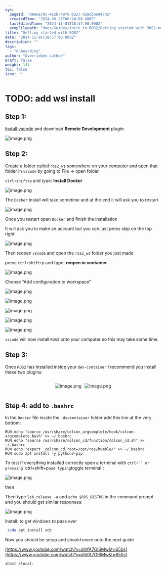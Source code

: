 ```yaml
---
sys:
  pageId: "89e0a78c-4e2b-4070-b327-d28cb0694742"
  createdTime: "2024-08-21T00:24:00.000Z"
  lastEditedTime: "2024-11-01T18:57:00.000Z"
  propFilepath: "docs/Guides/intro_to_ROS2/Getting started with ROS2.md"
title: "Getting started with ROS2"
date: "2024-11-01T18:57:00.000Z"
description: ""
tags:
  - "Onboarding"
author: "Overridden author"
draft: false
weight: 141
toc: false
icon: ""
---
```


# TODO: add wsl install

## Step 1:

[Install vscode](https://code.visualstudio.com/download) and download **Remote Development** plugin:

![image.png](https://prod-files-secure.s3.us-west-2.amazonaws.com/d518164a-d88e-44d1-a4ee-3adb3bd8bce0/efb52993-1881-4a40-b95e-6f020334f022/image.png?X-Amz-Algorithm=AWS4-HMAC-SHA256&X-Amz-Content-Sha256=UNSIGNED-PAYLOAD&X-Amz-Credential=ASIAZI2LB4662EFAMCZ3%2F20250327%2Fus-west-2%2Fs3%2Faws4_request&X-Amz-Date=20250327T170747Z&X-Amz-Expires=3600&X-Amz-Security-Token=IQoJb3JpZ2luX2VjEOH%2F%2F%2F%2F%2F%2F%2F%2F%2F%2FwEaCXVzLXdlc3QtMiJIMEYCIQDGiTEvzzJHrr4GyGETEsXO%2BTNlcn2CT5jJByYVJrEMVwIhAJKeyJJYAFo4D8y4kVbwWu6bjGU%2B1WYAEEv3xn2%2Fn65IKv8DCEoQABoMNjM3NDIzMTgzODA1IgyJUrkTwvfsel2fu10q3AM7eEgWtq2d%2FH3gVlHBFpDLLp9u2%2FuRKEc1U%2BN0NHDknJ4X1I1Xyvvf5F2UFEdoxPmyNac%2BgFNaj8D%2FpsbIJ%2Bas6%2FaQSPZF%2BNsfk4QEKZDBZwCSeaUHXWwPdD3iwzAXLB5vKgIUHqyE%2BNDLpSRbBtWj61vt1mffJAXkDv9cdj6gwYPmtOwjF9gkLHl2mze233vaygZ2UoNeAPyj%2B4FFmbMJd4zgvKyTYMrDd3hRzIybuGCcTq7R4vs05s2haMfrcMDkoqnwjxdt6O%2FGmqCX8kNAJZjHMvRKTBZ6aO2Ukp4FyLK3QZWCvPdDt6T6OVMgpfPGEKNhxcLXaqndAFpusfH9QdxS2edH3YTwVopzEOVpzyVOjjYYMjiw7sC9htkGjpO5hyTnSYwu%2BhQB1AzZzU1beK%2B5e2A8cNMrKddyZ5G0Z8IKo3iV%2F%2FmEQwB0t1nvVb1hOWiXWj49Sc32Lzzo7FasU5cf7Hkz49vJgYMm9AeH87laU5FkBBZtb0G1wIyt79Ht3KyD6Xc0yWoqZSAFLg%2B%2FYrDGbO4%2BBVszxvfG9NCmoyZPq2rkDIlr1cr45G1YbpaUh8QvtCPoi4%2FlM2bcP0ID24VK1gX53GhdvBzo07xSldfh7%2BTU%2Bz3Cfc%2BGRDCkhpa%2FBjqkAXOv966RlO7%2FSrvPEq8d2k5uVN5v2kNpCslNwu800dOmOjaoDoN6KCrvs5%2F1eyqLY3rrwt5yTZ2IpsW7q5pjOnGQyFRILLBx8zEIKR18vfDXvMU8QTOWTRDzHYIzRoay8tG4sd13cZUQndJsq8F6CFWg%2FZnu22IBNBupYP1bHl%2BmqN0o8igS46S3U1TgUsTOkP%2BEyQTd6MO94d1shbBuSjlqrYbw&X-Amz-Signature=8942d8bdcda20298f1b2b72d6235d8e8e50e5dcbacf71447879a3f0e564ec2d9&X-Amz-SignedHeaders=host&x-id=GetObject)

## Step 2:

Create a folder called `ros2_ws` somewhere on your computer and open that folder in `vscode` by going to File → open folder 

`ctrl+shift+p` and type: **Install Docker**

![image.png](https://prod-files-secure.s3.us-west-2.amazonaws.com/d518164a-d88e-44d1-a4ee-3adb3bd8bce0/2269dc0e-1cd5-47ff-bceb-c04ad9b2eab0/image.png?X-Amz-Algorithm=AWS4-HMAC-SHA256&X-Amz-Content-Sha256=UNSIGNED-PAYLOAD&X-Amz-Credential=ASIAZI2LB4662EFAMCZ3%2F20250327%2Fus-west-2%2Fs3%2Faws4_request&X-Amz-Date=20250327T170747Z&X-Amz-Expires=3600&X-Amz-Security-Token=IQoJb3JpZ2luX2VjEOH%2F%2F%2F%2F%2F%2F%2F%2F%2F%2FwEaCXVzLXdlc3QtMiJIMEYCIQDGiTEvzzJHrr4GyGETEsXO%2BTNlcn2CT5jJByYVJrEMVwIhAJKeyJJYAFo4D8y4kVbwWu6bjGU%2B1WYAEEv3xn2%2Fn65IKv8DCEoQABoMNjM3NDIzMTgzODA1IgyJUrkTwvfsel2fu10q3AM7eEgWtq2d%2FH3gVlHBFpDLLp9u2%2FuRKEc1U%2BN0NHDknJ4X1I1Xyvvf5F2UFEdoxPmyNac%2BgFNaj8D%2FpsbIJ%2Bas6%2FaQSPZF%2BNsfk4QEKZDBZwCSeaUHXWwPdD3iwzAXLB5vKgIUHqyE%2BNDLpSRbBtWj61vt1mffJAXkDv9cdj6gwYPmtOwjF9gkLHl2mze233vaygZ2UoNeAPyj%2B4FFmbMJd4zgvKyTYMrDd3hRzIybuGCcTq7R4vs05s2haMfrcMDkoqnwjxdt6O%2FGmqCX8kNAJZjHMvRKTBZ6aO2Ukp4FyLK3QZWCvPdDt6T6OVMgpfPGEKNhxcLXaqndAFpusfH9QdxS2edH3YTwVopzEOVpzyVOjjYYMjiw7sC9htkGjpO5hyTnSYwu%2BhQB1AzZzU1beK%2B5e2A8cNMrKddyZ5G0Z8IKo3iV%2F%2FmEQwB0t1nvVb1hOWiXWj49Sc32Lzzo7FasU5cf7Hkz49vJgYMm9AeH87laU5FkBBZtb0G1wIyt79Ht3KyD6Xc0yWoqZSAFLg%2B%2FYrDGbO4%2BBVszxvfG9NCmoyZPq2rkDIlr1cr45G1YbpaUh8QvtCPoi4%2FlM2bcP0ID24VK1gX53GhdvBzo07xSldfh7%2BTU%2Bz3Cfc%2BGRDCkhpa%2FBjqkAXOv966RlO7%2FSrvPEq8d2k5uVN5v2kNpCslNwu800dOmOjaoDoN6KCrvs5%2F1eyqLY3rrwt5yTZ2IpsW7q5pjOnGQyFRILLBx8zEIKR18vfDXvMU8QTOWTRDzHYIzRoay8tG4sd13cZUQndJsq8F6CFWg%2FZnu22IBNBupYP1bHl%2BmqN0o8igS46S3U1TgUsTOkP%2BEyQTd6MO94d1shbBuSjlqrYbw&X-Amz-Signature=83c1f6197a0ccb0a733aa2d378909bdf0466c5d977d2a80848e5204b110a3727&X-Amz-SignedHeaders=host&x-id=GetObject)

The `Docker` install will take sometime and at the end it will ask you to restart

![image.png](https://prod-files-secure.s3.us-west-2.amazonaws.com/d518164a-d88e-44d1-a4ee-3adb3bd8bce0/ed233f78-be33-4b1f-b89c-9c346c0e961e/image.png?X-Amz-Algorithm=AWS4-HMAC-SHA256&X-Amz-Content-Sha256=UNSIGNED-PAYLOAD&X-Amz-Credential=ASIAZI2LB4662EFAMCZ3%2F20250327%2Fus-west-2%2Fs3%2Faws4_request&X-Amz-Date=20250327T170747Z&X-Amz-Expires=3600&X-Amz-Security-Token=IQoJb3JpZ2luX2VjEOH%2F%2F%2F%2F%2F%2F%2F%2F%2F%2FwEaCXVzLXdlc3QtMiJIMEYCIQDGiTEvzzJHrr4GyGETEsXO%2BTNlcn2CT5jJByYVJrEMVwIhAJKeyJJYAFo4D8y4kVbwWu6bjGU%2B1WYAEEv3xn2%2Fn65IKv8DCEoQABoMNjM3NDIzMTgzODA1IgyJUrkTwvfsel2fu10q3AM7eEgWtq2d%2FH3gVlHBFpDLLp9u2%2FuRKEc1U%2BN0NHDknJ4X1I1Xyvvf5F2UFEdoxPmyNac%2BgFNaj8D%2FpsbIJ%2Bas6%2FaQSPZF%2BNsfk4QEKZDBZwCSeaUHXWwPdD3iwzAXLB5vKgIUHqyE%2BNDLpSRbBtWj61vt1mffJAXkDv9cdj6gwYPmtOwjF9gkLHl2mze233vaygZ2UoNeAPyj%2B4FFmbMJd4zgvKyTYMrDd3hRzIybuGCcTq7R4vs05s2haMfrcMDkoqnwjxdt6O%2FGmqCX8kNAJZjHMvRKTBZ6aO2Ukp4FyLK3QZWCvPdDt6T6OVMgpfPGEKNhxcLXaqndAFpusfH9QdxS2edH3YTwVopzEOVpzyVOjjYYMjiw7sC9htkGjpO5hyTnSYwu%2BhQB1AzZzU1beK%2B5e2A8cNMrKddyZ5G0Z8IKo3iV%2F%2FmEQwB0t1nvVb1hOWiXWj49Sc32Lzzo7FasU5cf7Hkz49vJgYMm9AeH87laU5FkBBZtb0G1wIyt79Ht3KyD6Xc0yWoqZSAFLg%2B%2FYrDGbO4%2BBVszxvfG9NCmoyZPq2rkDIlr1cr45G1YbpaUh8QvtCPoi4%2FlM2bcP0ID24VK1gX53GhdvBzo07xSldfh7%2BTU%2Bz3Cfc%2BGRDCkhpa%2FBjqkAXOv966RlO7%2FSrvPEq8d2k5uVN5v2kNpCslNwu800dOmOjaoDoN6KCrvs5%2F1eyqLY3rrwt5yTZ2IpsW7q5pjOnGQyFRILLBx8zEIKR18vfDXvMU8QTOWTRDzHYIzRoay8tG4sd13cZUQndJsq8F6CFWg%2FZnu22IBNBupYP1bHl%2BmqN0o8igS46S3U1TgUsTOkP%2BEyQTd6MO94d1shbBuSjlqrYbw&X-Amz-Signature=96f1ad335befcbd3585fe124e9eb49115979d721bc6cf6a91f75b243307cabd5&X-Amz-SignedHeaders=host&x-id=GetObject)

Once you restart open `Docker` and finish the installation

It will ask you to make an account but you can just press skip on the top right

![image.png](https://prod-files-secure.s3.us-west-2.amazonaws.com/d518164a-d88e-44d1-a4ee-3adb3bd8bce0/21010ad9-1659-4fd9-9f59-9932a09b2a3d/image.png?X-Amz-Algorithm=AWS4-HMAC-SHA256&X-Amz-Content-Sha256=UNSIGNED-PAYLOAD&X-Amz-Credential=ASIAZI2LB4662EFAMCZ3%2F20250327%2Fus-west-2%2Fs3%2Faws4_request&X-Amz-Date=20250327T170747Z&X-Amz-Expires=3600&X-Amz-Security-Token=IQoJb3JpZ2luX2VjEOH%2F%2F%2F%2F%2F%2F%2F%2F%2F%2FwEaCXVzLXdlc3QtMiJIMEYCIQDGiTEvzzJHrr4GyGETEsXO%2BTNlcn2CT5jJByYVJrEMVwIhAJKeyJJYAFo4D8y4kVbwWu6bjGU%2B1WYAEEv3xn2%2Fn65IKv8DCEoQABoMNjM3NDIzMTgzODA1IgyJUrkTwvfsel2fu10q3AM7eEgWtq2d%2FH3gVlHBFpDLLp9u2%2FuRKEc1U%2BN0NHDknJ4X1I1Xyvvf5F2UFEdoxPmyNac%2BgFNaj8D%2FpsbIJ%2Bas6%2FaQSPZF%2BNsfk4QEKZDBZwCSeaUHXWwPdD3iwzAXLB5vKgIUHqyE%2BNDLpSRbBtWj61vt1mffJAXkDv9cdj6gwYPmtOwjF9gkLHl2mze233vaygZ2UoNeAPyj%2B4FFmbMJd4zgvKyTYMrDd3hRzIybuGCcTq7R4vs05s2haMfrcMDkoqnwjxdt6O%2FGmqCX8kNAJZjHMvRKTBZ6aO2Ukp4FyLK3QZWCvPdDt6T6OVMgpfPGEKNhxcLXaqndAFpusfH9QdxS2edH3YTwVopzEOVpzyVOjjYYMjiw7sC9htkGjpO5hyTnSYwu%2BhQB1AzZzU1beK%2B5e2A8cNMrKddyZ5G0Z8IKo3iV%2F%2FmEQwB0t1nvVb1hOWiXWj49Sc32Lzzo7FasU5cf7Hkz49vJgYMm9AeH87laU5FkBBZtb0G1wIyt79Ht3KyD6Xc0yWoqZSAFLg%2B%2FYrDGbO4%2BBVszxvfG9NCmoyZPq2rkDIlr1cr45G1YbpaUh8QvtCPoi4%2FlM2bcP0ID24VK1gX53GhdvBzo07xSldfh7%2BTU%2Bz3Cfc%2BGRDCkhpa%2FBjqkAXOv966RlO7%2FSrvPEq8d2k5uVN5v2kNpCslNwu800dOmOjaoDoN6KCrvs5%2F1eyqLY3rrwt5yTZ2IpsW7q5pjOnGQyFRILLBx8zEIKR18vfDXvMU8QTOWTRDzHYIzRoay8tG4sd13cZUQndJsq8F6CFWg%2FZnu22IBNBupYP1bHl%2BmqN0o8igS46S3U1TgUsTOkP%2BEyQTd6MO94d1shbBuSjlqrYbw&X-Amz-Signature=06e55fe7898463603e418c931935767eb7a3c42d24ffbeac802e0ce1d1733945&X-Amz-SignedHeaders=host&x-id=GetObject)

Then reopen `vscode` and open the `ros2_ws` folder you just made

press `ctrl+shift+p` and type: **reopen in container**

![image.png](https://prod-files-secure.s3.us-west-2.amazonaws.com/d518164a-d88e-44d1-a4ee-3adb3bd8bce0/4e93b8c2-41ad-488c-8095-c74205196118/image.png?X-Amz-Algorithm=AWS4-HMAC-SHA256&X-Amz-Content-Sha256=UNSIGNED-PAYLOAD&X-Amz-Credential=ASIAZI2LB4662EFAMCZ3%2F20250327%2Fus-west-2%2Fs3%2Faws4_request&X-Amz-Date=20250327T170747Z&X-Amz-Expires=3600&X-Amz-Security-Token=IQoJb3JpZ2luX2VjEOH%2F%2F%2F%2F%2F%2F%2F%2F%2F%2FwEaCXVzLXdlc3QtMiJIMEYCIQDGiTEvzzJHrr4GyGETEsXO%2BTNlcn2CT5jJByYVJrEMVwIhAJKeyJJYAFo4D8y4kVbwWu6bjGU%2B1WYAEEv3xn2%2Fn65IKv8DCEoQABoMNjM3NDIzMTgzODA1IgyJUrkTwvfsel2fu10q3AM7eEgWtq2d%2FH3gVlHBFpDLLp9u2%2FuRKEc1U%2BN0NHDknJ4X1I1Xyvvf5F2UFEdoxPmyNac%2BgFNaj8D%2FpsbIJ%2Bas6%2FaQSPZF%2BNsfk4QEKZDBZwCSeaUHXWwPdD3iwzAXLB5vKgIUHqyE%2BNDLpSRbBtWj61vt1mffJAXkDv9cdj6gwYPmtOwjF9gkLHl2mze233vaygZ2UoNeAPyj%2B4FFmbMJd4zgvKyTYMrDd3hRzIybuGCcTq7R4vs05s2haMfrcMDkoqnwjxdt6O%2FGmqCX8kNAJZjHMvRKTBZ6aO2Ukp4FyLK3QZWCvPdDt6T6OVMgpfPGEKNhxcLXaqndAFpusfH9QdxS2edH3YTwVopzEOVpzyVOjjYYMjiw7sC9htkGjpO5hyTnSYwu%2BhQB1AzZzU1beK%2B5e2A8cNMrKddyZ5G0Z8IKo3iV%2F%2FmEQwB0t1nvVb1hOWiXWj49Sc32Lzzo7FasU5cf7Hkz49vJgYMm9AeH87laU5FkBBZtb0G1wIyt79Ht3KyD6Xc0yWoqZSAFLg%2B%2FYrDGbO4%2BBVszxvfG9NCmoyZPq2rkDIlr1cr45G1YbpaUh8QvtCPoi4%2FlM2bcP0ID24VK1gX53GhdvBzo07xSldfh7%2BTU%2Bz3Cfc%2BGRDCkhpa%2FBjqkAXOv966RlO7%2FSrvPEq8d2k5uVN5v2kNpCslNwu800dOmOjaoDoN6KCrvs5%2F1eyqLY3rrwt5yTZ2IpsW7q5pjOnGQyFRILLBx8zEIKR18vfDXvMU8QTOWTRDzHYIzRoay8tG4sd13cZUQndJsq8F6CFWg%2FZnu22IBNBupYP1bHl%2BmqN0o8igS46S3U1TgUsTOkP%2BEyQTd6MO94d1shbBuSjlqrYbw&X-Amz-Signature=2963308b892ef2ce62be11abf599b5f3905d77247dc8b3f4ae8815c9faa90005&X-Amz-SignedHeaders=host&x-id=GetObject)

Choose “Add configuration to workspace”

![image.png](https://prod-files-secure.s3.us-west-2.amazonaws.com/d518164a-d88e-44d1-a4ee-3adb3bd8bce0/9560b282-5060-4989-ba37-97e7b2c22476/image.png?X-Amz-Algorithm=AWS4-HMAC-SHA256&X-Amz-Content-Sha256=UNSIGNED-PAYLOAD&X-Amz-Credential=ASIAZI2LB4662EFAMCZ3%2F20250327%2Fus-west-2%2Fs3%2Faws4_request&X-Amz-Date=20250327T170747Z&X-Amz-Expires=3600&X-Amz-Security-Token=IQoJb3JpZ2luX2VjEOH%2F%2F%2F%2F%2F%2F%2F%2F%2F%2FwEaCXVzLXdlc3QtMiJIMEYCIQDGiTEvzzJHrr4GyGETEsXO%2BTNlcn2CT5jJByYVJrEMVwIhAJKeyJJYAFo4D8y4kVbwWu6bjGU%2B1WYAEEv3xn2%2Fn65IKv8DCEoQABoMNjM3NDIzMTgzODA1IgyJUrkTwvfsel2fu10q3AM7eEgWtq2d%2FH3gVlHBFpDLLp9u2%2FuRKEc1U%2BN0NHDknJ4X1I1Xyvvf5F2UFEdoxPmyNac%2BgFNaj8D%2FpsbIJ%2Bas6%2FaQSPZF%2BNsfk4QEKZDBZwCSeaUHXWwPdD3iwzAXLB5vKgIUHqyE%2BNDLpSRbBtWj61vt1mffJAXkDv9cdj6gwYPmtOwjF9gkLHl2mze233vaygZ2UoNeAPyj%2B4FFmbMJd4zgvKyTYMrDd3hRzIybuGCcTq7R4vs05s2haMfrcMDkoqnwjxdt6O%2FGmqCX8kNAJZjHMvRKTBZ6aO2Ukp4FyLK3QZWCvPdDt6T6OVMgpfPGEKNhxcLXaqndAFpusfH9QdxS2edH3YTwVopzEOVpzyVOjjYYMjiw7sC9htkGjpO5hyTnSYwu%2BhQB1AzZzU1beK%2B5e2A8cNMrKddyZ5G0Z8IKo3iV%2F%2FmEQwB0t1nvVb1hOWiXWj49Sc32Lzzo7FasU5cf7Hkz49vJgYMm9AeH87laU5FkBBZtb0G1wIyt79Ht3KyD6Xc0yWoqZSAFLg%2B%2FYrDGbO4%2BBVszxvfG9NCmoyZPq2rkDIlr1cr45G1YbpaUh8QvtCPoi4%2FlM2bcP0ID24VK1gX53GhdvBzo07xSldfh7%2BTU%2Bz3Cfc%2BGRDCkhpa%2FBjqkAXOv966RlO7%2FSrvPEq8d2k5uVN5v2kNpCslNwu800dOmOjaoDoN6KCrvs5%2F1eyqLY3rrwt5yTZ2IpsW7q5pjOnGQyFRILLBx8zEIKR18vfDXvMU8QTOWTRDzHYIzRoay8tG4sd13cZUQndJsq8F6CFWg%2FZnu22IBNBupYP1bHl%2BmqN0o8igS46S3U1TgUsTOkP%2BEyQTd6MO94d1shbBuSjlqrYbw&X-Amz-Signature=fc45d4740d0769dee378ee8f9a0989587408e763823819e2916932591de85027&X-Amz-SignedHeaders=host&x-id=GetObject)

![image.png](https://prod-files-secure.s3.us-west-2.amazonaws.com/d518164a-d88e-44d1-a4ee-3adb3bd8bce0/2ee63f81-886b-48e8-a553-dc6e5eac99e4/image.png?X-Amz-Algorithm=AWS4-HMAC-SHA256&X-Amz-Content-Sha256=UNSIGNED-PAYLOAD&X-Amz-Credential=ASIAZI2LB4662EFAMCZ3%2F20250327%2Fus-west-2%2Fs3%2Faws4_request&X-Amz-Date=20250327T170747Z&X-Amz-Expires=3600&X-Amz-Security-Token=IQoJb3JpZ2luX2VjEOH%2F%2F%2F%2F%2F%2F%2F%2F%2F%2FwEaCXVzLXdlc3QtMiJIMEYCIQDGiTEvzzJHrr4GyGETEsXO%2BTNlcn2CT5jJByYVJrEMVwIhAJKeyJJYAFo4D8y4kVbwWu6bjGU%2B1WYAEEv3xn2%2Fn65IKv8DCEoQABoMNjM3NDIzMTgzODA1IgyJUrkTwvfsel2fu10q3AM7eEgWtq2d%2FH3gVlHBFpDLLp9u2%2FuRKEc1U%2BN0NHDknJ4X1I1Xyvvf5F2UFEdoxPmyNac%2BgFNaj8D%2FpsbIJ%2Bas6%2FaQSPZF%2BNsfk4QEKZDBZwCSeaUHXWwPdD3iwzAXLB5vKgIUHqyE%2BNDLpSRbBtWj61vt1mffJAXkDv9cdj6gwYPmtOwjF9gkLHl2mze233vaygZ2UoNeAPyj%2B4FFmbMJd4zgvKyTYMrDd3hRzIybuGCcTq7R4vs05s2haMfrcMDkoqnwjxdt6O%2FGmqCX8kNAJZjHMvRKTBZ6aO2Ukp4FyLK3QZWCvPdDt6T6OVMgpfPGEKNhxcLXaqndAFpusfH9QdxS2edH3YTwVopzEOVpzyVOjjYYMjiw7sC9htkGjpO5hyTnSYwu%2BhQB1AzZzU1beK%2B5e2A8cNMrKddyZ5G0Z8IKo3iV%2F%2FmEQwB0t1nvVb1hOWiXWj49Sc32Lzzo7FasU5cf7Hkz49vJgYMm9AeH87laU5FkBBZtb0G1wIyt79Ht3KyD6Xc0yWoqZSAFLg%2B%2FYrDGbO4%2BBVszxvfG9NCmoyZPq2rkDIlr1cr45G1YbpaUh8QvtCPoi4%2FlM2bcP0ID24VK1gX53GhdvBzo07xSldfh7%2BTU%2Bz3Cfc%2BGRDCkhpa%2FBjqkAXOv966RlO7%2FSrvPEq8d2k5uVN5v2kNpCslNwu800dOmOjaoDoN6KCrvs5%2F1eyqLY3rrwt5yTZ2IpsW7q5pjOnGQyFRILLBx8zEIKR18vfDXvMU8QTOWTRDzHYIzRoay8tG4sd13cZUQndJsq8F6CFWg%2FZnu22IBNBupYP1bHl%2BmqN0o8igS46S3U1TgUsTOkP%2BEyQTd6MO94d1shbBuSjlqrYbw&X-Amz-Signature=27246d9b958c0b587e8a31c661607c8ddfa958ba6558ac62aab20b61a4a34ef6&X-Amz-SignedHeaders=host&x-id=GetObject)

![image.png](https://prod-files-secure.s3.us-west-2.amazonaws.com/d518164a-d88e-44d1-a4ee-3adb3bd8bce0/ae1580b2-b048-407e-aed9-b584224a7a04/image.png?X-Amz-Algorithm=AWS4-HMAC-SHA256&X-Amz-Content-Sha256=UNSIGNED-PAYLOAD&X-Amz-Credential=ASIAZI2LB4662EFAMCZ3%2F20250327%2Fus-west-2%2Fs3%2Faws4_request&X-Amz-Date=20250327T170747Z&X-Amz-Expires=3600&X-Amz-Security-Token=IQoJb3JpZ2luX2VjEOH%2F%2F%2F%2F%2F%2F%2F%2F%2F%2FwEaCXVzLXdlc3QtMiJIMEYCIQDGiTEvzzJHrr4GyGETEsXO%2BTNlcn2CT5jJByYVJrEMVwIhAJKeyJJYAFo4D8y4kVbwWu6bjGU%2B1WYAEEv3xn2%2Fn65IKv8DCEoQABoMNjM3NDIzMTgzODA1IgyJUrkTwvfsel2fu10q3AM7eEgWtq2d%2FH3gVlHBFpDLLp9u2%2FuRKEc1U%2BN0NHDknJ4X1I1Xyvvf5F2UFEdoxPmyNac%2BgFNaj8D%2FpsbIJ%2Bas6%2FaQSPZF%2BNsfk4QEKZDBZwCSeaUHXWwPdD3iwzAXLB5vKgIUHqyE%2BNDLpSRbBtWj61vt1mffJAXkDv9cdj6gwYPmtOwjF9gkLHl2mze233vaygZ2UoNeAPyj%2B4FFmbMJd4zgvKyTYMrDd3hRzIybuGCcTq7R4vs05s2haMfrcMDkoqnwjxdt6O%2FGmqCX8kNAJZjHMvRKTBZ6aO2Ukp4FyLK3QZWCvPdDt6T6OVMgpfPGEKNhxcLXaqndAFpusfH9QdxS2edH3YTwVopzEOVpzyVOjjYYMjiw7sC9htkGjpO5hyTnSYwu%2BhQB1AzZzU1beK%2B5e2A8cNMrKddyZ5G0Z8IKo3iV%2F%2FmEQwB0t1nvVb1hOWiXWj49Sc32Lzzo7FasU5cf7Hkz49vJgYMm9AeH87laU5FkBBZtb0G1wIyt79Ht3KyD6Xc0yWoqZSAFLg%2B%2FYrDGbO4%2BBVszxvfG9NCmoyZPq2rkDIlr1cr45G1YbpaUh8QvtCPoi4%2FlM2bcP0ID24VK1gX53GhdvBzo07xSldfh7%2BTU%2Bz3Cfc%2BGRDCkhpa%2FBjqkAXOv966RlO7%2FSrvPEq8d2k5uVN5v2kNpCslNwu800dOmOjaoDoN6KCrvs5%2F1eyqLY3rrwt5yTZ2IpsW7q5pjOnGQyFRILLBx8zEIKR18vfDXvMU8QTOWTRDzHYIzRoay8tG4sd13cZUQndJsq8F6CFWg%2FZnu22IBNBupYP1bHl%2BmqN0o8igS46S3U1TgUsTOkP%2BEyQTd6MO94d1shbBuSjlqrYbw&X-Amz-Signature=5b15a89eb312e42738e83c442bd59f4ae7a9b1b1b9390fba8e1558d7e1a03ad5&X-Amz-SignedHeaders=host&x-id=GetObject)

![image.png](https://prod-files-secure.s3.us-west-2.amazonaws.com/d518164a-d88e-44d1-a4ee-3adb3bd8bce0/53255b28-f75e-430f-b9e3-c0ac8577e42b/image.png?X-Amz-Algorithm=AWS4-HMAC-SHA256&X-Amz-Content-Sha256=UNSIGNED-PAYLOAD&X-Amz-Credential=ASIAZI2LB4662EFAMCZ3%2F20250327%2Fus-west-2%2Fs3%2Faws4_request&X-Amz-Date=20250327T170747Z&X-Amz-Expires=3600&X-Amz-Security-Token=IQoJb3JpZ2luX2VjEOH%2F%2F%2F%2F%2F%2F%2F%2F%2F%2FwEaCXVzLXdlc3QtMiJIMEYCIQDGiTEvzzJHrr4GyGETEsXO%2BTNlcn2CT5jJByYVJrEMVwIhAJKeyJJYAFo4D8y4kVbwWu6bjGU%2B1WYAEEv3xn2%2Fn65IKv8DCEoQABoMNjM3NDIzMTgzODA1IgyJUrkTwvfsel2fu10q3AM7eEgWtq2d%2FH3gVlHBFpDLLp9u2%2FuRKEc1U%2BN0NHDknJ4X1I1Xyvvf5F2UFEdoxPmyNac%2BgFNaj8D%2FpsbIJ%2Bas6%2FaQSPZF%2BNsfk4QEKZDBZwCSeaUHXWwPdD3iwzAXLB5vKgIUHqyE%2BNDLpSRbBtWj61vt1mffJAXkDv9cdj6gwYPmtOwjF9gkLHl2mze233vaygZ2UoNeAPyj%2B4FFmbMJd4zgvKyTYMrDd3hRzIybuGCcTq7R4vs05s2haMfrcMDkoqnwjxdt6O%2FGmqCX8kNAJZjHMvRKTBZ6aO2Ukp4FyLK3QZWCvPdDt6T6OVMgpfPGEKNhxcLXaqndAFpusfH9QdxS2edH3YTwVopzEOVpzyVOjjYYMjiw7sC9htkGjpO5hyTnSYwu%2BhQB1AzZzU1beK%2B5e2A8cNMrKddyZ5G0Z8IKo3iV%2F%2FmEQwB0t1nvVb1hOWiXWj49Sc32Lzzo7FasU5cf7Hkz49vJgYMm9AeH87laU5FkBBZtb0G1wIyt79Ht3KyD6Xc0yWoqZSAFLg%2B%2FYrDGbO4%2BBVszxvfG9NCmoyZPq2rkDIlr1cr45G1YbpaUh8QvtCPoi4%2FlM2bcP0ID24VK1gX53GhdvBzo07xSldfh7%2BTU%2Bz3Cfc%2BGRDCkhpa%2FBjqkAXOv966RlO7%2FSrvPEq8d2k5uVN5v2kNpCslNwu800dOmOjaoDoN6KCrvs5%2F1eyqLY3rrwt5yTZ2IpsW7q5pjOnGQyFRILLBx8zEIKR18vfDXvMU8QTOWTRDzHYIzRoay8tG4sd13cZUQndJsq8F6CFWg%2FZnu22IBNBupYP1bHl%2BmqN0o8igS46S3U1TgUsTOkP%2BEyQTd6MO94d1shbBuSjlqrYbw&X-Amz-Signature=8db8b1255860a8f4c968ac0c886ce810c5258a034879b64f7bf77cb701bf3b7d&X-Amz-SignedHeaders=host&x-id=GetObject)

![image.png](https://prod-files-secure.s3.us-west-2.amazonaws.com/d518164a-d88e-44d1-a4ee-3adb3bd8bce0/7c562767-5af9-4ffb-97d1-327bcdf4ee00/image.png?X-Amz-Algorithm=AWS4-HMAC-SHA256&X-Amz-Content-Sha256=UNSIGNED-PAYLOAD&X-Amz-Credential=ASIAZI2LB4662EFAMCZ3%2F20250327%2Fus-west-2%2Fs3%2Faws4_request&X-Amz-Date=20250327T170747Z&X-Amz-Expires=3600&X-Amz-Security-Token=IQoJb3JpZ2luX2VjEOH%2F%2F%2F%2F%2F%2F%2F%2F%2F%2FwEaCXVzLXdlc3QtMiJIMEYCIQDGiTEvzzJHrr4GyGETEsXO%2BTNlcn2CT5jJByYVJrEMVwIhAJKeyJJYAFo4D8y4kVbwWu6bjGU%2B1WYAEEv3xn2%2Fn65IKv8DCEoQABoMNjM3NDIzMTgzODA1IgyJUrkTwvfsel2fu10q3AM7eEgWtq2d%2FH3gVlHBFpDLLp9u2%2FuRKEc1U%2BN0NHDknJ4X1I1Xyvvf5F2UFEdoxPmyNac%2BgFNaj8D%2FpsbIJ%2Bas6%2FaQSPZF%2BNsfk4QEKZDBZwCSeaUHXWwPdD3iwzAXLB5vKgIUHqyE%2BNDLpSRbBtWj61vt1mffJAXkDv9cdj6gwYPmtOwjF9gkLHl2mze233vaygZ2UoNeAPyj%2B4FFmbMJd4zgvKyTYMrDd3hRzIybuGCcTq7R4vs05s2haMfrcMDkoqnwjxdt6O%2FGmqCX8kNAJZjHMvRKTBZ6aO2Ukp4FyLK3QZWCvPdDt6T6OVMgpfPGEKNhxcLXaqndAFpusfH9QdxS2edH3YTwVopzEOVpzyVOjjYYMjiw7sC9htkGjpO5hyTnSYwu%2BhQB1AzZzU1beK%2B5e2A8cNMrKddyZ5G0Z8IKo3iV%2F%2FmEQwB0t1nvVb1hOWiXWj49Sc32Lzzo7FasU5cf7Hkz49vJgYMm9AeH87laU5FkBBZtb0G1wIyt79Ht3KyD6Xc0yWoqZSAFLg%2B%2FYrDGbO4%2BBVszxvfG9NCmoyZPq2rkDIlr1cr45G1YbpaUh8QvtCPoi4%2FlM2bcP0ID24VK1gX53GhdvBzo07xSldfh7%2BTU%2Bz3Cfc%2BGRDCkhpa%2FBjqkAXOv966RlO7%2FSrvPEq8d2k5uVN5v2kNpCslNwu800dOmOjaoDoN6KCrvs5%2F1eyqLY3rrwt5yTZ2IpsW7q5pjOnGQyFRILLBx8zEIKR18vfDXvMU8QTOWTRDzHYIzRoay8tG4sd13cZUQndJsq8F6CFWg%2FZnu22IBNBupYP1bHl%2BmqN0o8igS46S3U1TgUsTOkP%2BEyQTd6MO94d1shbBuSjlqrYbw&X-Amz-Signature=7151a9161b8f7950e8f6864e6194741c84e876a246abc583f8048788df9e1d1b&X-Amz-SignedHeaders=host&x-id=GetObject)

`vscode` will now install `ROS2` onto your computer so this may take some time.

## Step 3:

Once `ROS2` has installed inside your `dev-container` I recommend you install these two plugins:

<div style="display: flex;flex-direction: row; column-gap:10px; max-width: 630px;justify-content: center;">
<div>

![image.png](https://prod-files-secure.s3.us-west-2.amazonaws.com/d518164a-d88e-44d1-a4ee-3adb3bd8bce0/3fc3d550-5a54-4ba1-ba6b-faa01cdb7369/image.png?X-Amz-Algorithm=AWS4-HMAC-SHA256&X-Amz-Content-Sha256=UNSIGNED-PAYLOAD&X-Amz-Credential=ASIAZI2LB466WKFMEJAZ%2F20250327%2Fus-west-2%2Fs3%2Faws4_request&X-Amz-Date=20250327T170755Z&X-Amz-Expires=3600&X-Amz-Security-Token=IQoJb3JpZ2luX2VjEOH%2F%2F%2F%2F%2F%2F%2F%2F%2F%2FwEaCXVzLXdlc3QtMiJIMEYCIQCUUWvh7pPJt5fQy2Q3KOjHWuB0unjjAK75xZIthRt8nAIhAOtPrwp5FFFVvOPsRkxyJ%2FAO%2BusoZylTj%2Bv1J36Cx3RyKv8DCEoQABoMNjM3NDIzMTgzODA1Igw7rAvhUqJwlesL%2BKIq3AMe4aWX5XBOZpKYINR%2Ba48EnKfl9B6taaEvDEzAUV%2Bx5TgFEcjBPrQ6KpIm0hoPIhvD2VYD9YJRBUE3gwVkixEh3Q3%2BecApdFp6Yjk8kb4eMfcNK0mqOrBLkaXS7VFph4ykmukPMfDzZFZfiDEeyvl3hMZAl73Q4ZablK89EeSbvL%2FZfXPLZlE%2B7umozapbY3vbaWD7E2v48x32KQSVrJoQXPCAN0ggxGeBaJ%2FS%2Bhk5r%2BkZ3Ygb5FxF3c%2Bab5a2nPh7UNhLOf%2F1yW9m62W31Htig3%2FZRMq3pbzLwXNvS4ifDumUB18iq73GonkE%2FTsIF10oL3T7cFP6Kr%2BIotq4XsuZ%2BYDFGm9PK5y7WN%2BXWPFprEZcp0hdM6jw4v1a1Jcp2I%2FjwLG0LmQA%2BJCJaRpJDaPsC8illqzuzBSkKTOzc3ksp%2BDw4cWt6XReGxKCX58SIdXsLlWEIayNxr1%2BEOhXm65aq8FOOdpDMnW9XZtRrq9XS8FAexyXbs%2Fyx%2FE23cPc1XKuDsd%2BFsBMDWGnzSPbhiDOVEJ0DtbWba8q2YdPcYdqwjdpuor7EGb0PQCjr7ugHp%2FzepfK%2BlD89N%2B8BxhTpRRkd%2F0NiT3OAiGnPgZZeP1odj%2FBI9Mp4OAp%2F4MJgDCMh5a%2FBjqkAdj0TVIIUZf3Rw1DL6dS2RIXQ26JGJ0H2ABUeHfYrRqfmiOHEdrL40e5XjyYANcidc97pwn2am8DBhb%2Fc7U9kAD4HJzh%2F6mkH5hp2qykVgKEIGG2%2FiY%2F5Kis4jYK3KIeu9QX6ZUrX%2BuwtRaPl7N6TrxJf2dOtscTIiqopGcwHSleGQUa4t0S%2Fwu1FUeQgpwePr8wiej%2BjJw6ZnY5JfstsvnMrdsx&X-Amz-Signature=b2b87ad976c2374cd0ad55fe88365862fe8573eae4e73214563d4ded8cd739a9&X-Amz-SignedHeaders=host&x-id=GetObject)

</div>
<div>

![image.png](https://prod-files-secure.s3.us-west-2.amazonaws.com/d518164a-d88e-44d1-a4ee-3adb3bd8bce0/d994cc66-13c2-4093-a5a3-f84cf4601a82/image.png?X-Amz-Algorithm=AWS4-HMAC-SHA256&X-Amz-Content-Sha256=UNSIGNED-PAYLOAD&X-Amz-Credential=ASIAZI2LB4662HP6JCZT%2F20250327%2Fus-west-2%2Fs3%2Faws4_request&X-Amz-Date=20250327T170755Z&X-Amz-Expires=3600&X-Amz-Security-Token=IQoJb3JpZ2luX2VjEOH%2F%2F%2F%2F%2F%2F%2F%2F%2F%2FwEaCXVzLXdlc3QtMiJHMEUCIQDNMqKnN4GPEz5419u%2FA7Tj5oKMI0UgQcx9q4HTN5eKoAIgUkTNuxlgIwdi%2BL3PfckBerW%2FeS8ecGnQgQTmGLtg5Kwq%2FwMIShAAGgw2Mzc0MjMxODM4MDUiDNn1Rc7Msh%2Fyn%2BRwaCrcA6ijuXXZ9wQlsss%2BIXwp%2BX4DhiI50ac4Arz1jeWLF7ngPQucRz4aXTIoDNGcC2tHxBSug17KyD%2BL1V1LTdeBO4errb9aPpQ8UIfDuW1s9pJ79wHwuIjTINCym44lVQqjav3ywS%2FjjZ6aAV6rfFU0MXRlH7NOWiaWX%2Bjet0QTL%2BvdqN3kPYiptsaIk9xTm4LGB2h57TLFE60HEz8zdDiNbFQoldxThJaFdsJzFUGbQg8FRPpt4bzF7qhwiqxyaVeltgtXDc57cou0BUcXCypwC9B2N%2BYqa4wYpMJ3GXlMUdNcFHKwRmBpUsj2O%2B%2BgFLd4Yv15RTMiciNxvPdOYQBgzTNfX5qfHJa%2B%2F8ZBU2RDr9nKJUHIC2B16F%2FwG6fUJzTd1fP3xc5ILUBWkGNsKHD9UobReQd2SluMoCRqBVoSDqwe6%2BDnWYWY9xAe%2BilS3G%2BguyYtlpB%2BiAKcImQwj1MNuZWoC3myBTqBLJNWl8NBE96voOaWGwpxYDzJch9ytBLmROVZvJzGr8MNaURJaEnSx%2BSjd5cvrJA9V6Lx0RmsX1OKwsaqQoGKVVhPaWY%2F5rEIZNojDMOJgTpCaPDGsrNqgOB2YqJju4iXdFU48htP6S%2BXJSN466RIOZcwB%2BTTMLaGlr8GOqUB64E13Il3WG4Y%2FXD14bVtTFCVZ5HRjrXVzAq0qcVDaTpoMtL87h9%2BNeJHxtiaE4l%2FrSxd%2FoeoL2d%2BN25YzzG02fhoLh44Xt7RHPq%2FYhwBeu5KraHCEi39x377YeB5h96UGJI93%2B0iIJA2fDw3KSqPOdw02gnQhgirQcRTf0HSGjsg7eIsIpOJwwGjbLsDku1xoYvsncjeNl9VXDWHDX2op7UCPG%2Bk&X-Amz-Signature=86a63bc2a75d12dbe93ccc5de30e9db25a17310c400b03171dea0212ff550186&X-Amz-SignedHeaders=host&x-id=GetObject)

</div>
</div>

## Step 4: add to `.bashrc`

In the `Docker` file inside the `.devcontainer` folder add this line at the very bottom: 

```docker
RUN echo "source /usr/share/colcon_argcomplete/hook/colcon-argcomplete.bash" >> ~/.bashrc
RUN echo "source /usr/share/colcon_cd/function/colcon_cd.sh" >> ~/.bashrc
RUN echo "export _colcon_cd_root=/opt/ros/humble/" >> ~/.bashrc
RUN sudo apt install -y python3-pip 
```

To test if everything installed correctly open a terminal with `ctrl+`` or pressing `ctrl+shift+p` and typing `toggle terminal`:

![image.png](https://prod-files-secure.s3.us-west-2.amazonaws.com/d518164a-d88e-44d1-a4ee-3adb3bd8bce0/6a4943d8-b04e-4c02-9a58-775f3384d1a5/image.png?X-Amz-Algorithm=AWS4-HMAC-SHA256&X-Amz-Content-Sha256=UNSIGNED-PAYLOAD&X-Amz-Credential=ASIAZI2LB4662EFAMCZ3%2F20250327%2Fus-west-2%2Fs3%2Faws4_request&X-Amz-Date=20250327T170747Z&X-Amz-Expires=3600&X-Amz-Security-Token=IQoJb3JpZ2luX2VjEOH%2F%2F%2F%2F%2F%2F%2F%2F%2F%2FwEaCXVzLXdlc3QtMiJIMEYCIQDGiTEvzzJHrr4GyGETEsXO%2BTNlcn2CT5jJByYVJrEMVwIhAJKeyJJYAFo4D8y4kVbwWu6bjGU%2B1WYAEEv3xn2%2Fn65IKv8DCEoQABoMNjM3NDIzMTgzODA1IgyJUrkTwvfsel2fu10q3AM7eEgWtq2d%2FH3gVlHBFpDLLp9u2%2FuRKEc1U%2BN0NHDknJ4X1I1Xyvvf5F2UFEdoxPmyNac%2BgFNaj8D%2FpsbIJ%2Bas6%2FaQSPZF%2BNsfk4QEKZDBZwCSeaUHXWwPdD3iwzAXLB5vKgIUHqyE%2BNDLpSRbBtWj61vt1mffJAXkDv9cdj6gwYPmtOwjF9gkLHl2mze233vaygZ2UoNeAPyj%2B4FFmbMJd4zgvKyTYMrDd3hRzIybuGCcTq7R4vs05s2haMfrcMDkoqnwjxdt6O%2FGmqCX8kNAJZjHMvRKTBZ6aO2Ukp4FyLK3QZWCvPdDt6T6OVMgpfPGEKNhxcLXaqndAFpusfH9QdxS2edH3YTwVopzEOVpzyVOjjYYMjiw7sC9htkGjpO5hyTnSYwu%2BhQB1AzZzU1beK%2B5e2A8cNMrKddyZ5G0Z8IKo3iV%2F%2FmEQwB0t1nvVb1hOWiXWj49Sc32Lzzo7FasU5cf7Hkz49vJgYMm9AeH87laU5FkBBZtb0G1wIyt79Ht3KyD6Xc0yWoqZSAFLg%2B%2FYrDGbO4%2BBVszxvfG9NCmoyZPq2rkDIlr1cr45G1YbpaUh8QvtCPoi4%2FlM2bcP0ID24VK1gX53GhdvBzo07xSldfh7%2BTU%2Bz3Cfc%2BGRDCkhpa%2FBjqkAXOv966RlO7%2FSrvPEq8d2k5uVN5v2kNpCslNwu800dOmOjaoDoN6KCrvs5%2F1eyqLY3rrwt5yTZ2IpsW7q5pjOnGQyFRILLBx8zEIKR18vfDXvMU8QTOWTRDzHYIzRoay8tG4sd13cZUQndJsq8F6CFWg%2FZnu22IBNBupYP1bHl%2BmqN0o8igS46S3U1TgUsTOkP%2BEyQTd6MO94d1shbBuSjlqrYbw&X-Amz-Signature=56cde9d8f81ead8ba6fbb56199bed7fa01916a08197082c7e67e86b281739d2b&X-Amz-SignedHeaders=host&x-id=GetObject)

then 

Then type `lsb_release -a` and `echo $ROS_DISTRO` in the command prompt and you should get similar responses:

![image.png](https://prod-files-secure.s3.us-west-2.amazonaws.com/d518164a-d88e-44d1-a4ee-3adb3bd8bce0/3e635dec-a805-4e85-8b9e-d000e5b71a4e/image.png?X-Amz-Algorithm=AWS4-HMAC-SHA256&X-Amz-Content-Sha256=UNSIGNED-PAYLOAD&X-Amz-Credential=ASIAZI2LB4662EFAMCZ3%2F20250327%2Fus-west-2%2Fs3%2Faws4_request&X-Amz-Date=20250327T170747Z&X-Amz-Expires=3600&X-Amz-Security-Token=IQoJb3JpZ2luX2VjEOH%2F%2F%2F%2F%2F%2F%2F%2F%2F%2FwEaCXVzLXdlc3QtMiJIMEYCIQDGiTEvzzJHrr4GyGETEsXO%2BTNlcn2CT5jJByYVJrEMVwIhAJKeyJJYAFo4D8y4kVbwWu6bjGU%2B1WYAEEv3xn2%2Fn65IKv8DCEoQABoMNjM3NDIzMTgzODA1IgyJUrkTwvfsel2fu10q3AM7eEgWtq2d%2FH3gVlHBFpDLLp9u2%2FuRKEc1U%2BN0NHDknJ4X1I1Xyvvf5F2UFEdoxPmyNac%2BgFNaj8D%2FpsbIJ%2Bas6%2FaQSPZF%2BNsfk4QEKZDBZwCSeaUHXWwPdD3iwzAXLB5vKgIUHqyE%2BNDLpSRbBtWj61vt1mffJAXkDv9cdj6gwYPmtOwjF9gkLHl2mze233vaygZ2UoNeAPyj%2B4FFmbMJd4zgvKyTYMrDd3hRzIybuGCcTq7R4vs05s2haMfrcMDkoqnwjxdt6O%2FGmqCX8kNAJZjHMvRKTBZ6aO2Ukp4FyLK3QZWCvPdDt6T6OVMgpfPGEKNhxcLXaqndAFpusfH9QdxS2edH3YTwVopzEOVpzyVOjjYYMjiw7sC9htkGjpO5hyTnSYwu%2BhQB1AzZzU1beK%2B5e2A8cNMrKddyZ5G0Z8IKo3iV%2F%2FmEQwB0t1nvVb1hOWiXWj49Sc32Lzzo7FasU5cf7Hkz49vJgYMm9AeH87laU5FkBBZtb0G1wIyt79Ht3KyD6Xc0yWoqZSAFLg%2B%2FYrDGbO4%2BBVszxvfG9NCmoyZPq2rkDIlr1cr45G1YbpaUh8QvtCPoi4%2FlM2bcP0ID24VK1gX53GhdvBzo07xSldfh7%2BTU%2Bz3Cfc%2BGRDCkhpa%2FBjqkAXOv966RlO7%2FSrvPEq8d2k5uVN5v2kNpCslNwu800dOmOjaoDoN6KCrvs5%2F1eyqLY3rrwt5yTZ2IpsW7q5pjOnGQyFRILLBx8zEIKR18vfDXvMU8QTOWTRDzHYIzRoay8tG4sd13cZUQndJsq8F6CFWg%2FZnu22IBNBupYP1bHl%2BmqN0o8igS46S3U1TgUsTOkP%2BEyQTd6MO94d1shbBuSjlqrYbw&X-Amz-Signature=72d38927a37efc29c5a88e8211e7c3a79d9ecae35ab1e91daf95999bddeba155&X-Amz-SignedHeaders=host&x-id=GetObject)

Install:  to get windows to pass over

```bash
 sudo apt install xcb
```

Now you should be setup and should move onto the next guide 

[https://www.youtube.com/watch?v=dihfA7Ol6Mw&t=650s](https://www.youtube.com/watch?v=dihfA7Ol6Mw&t=650s)

```python
xhost +local:
```
